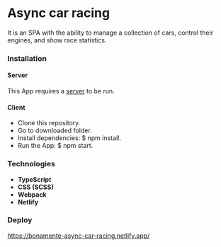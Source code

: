 # Async car racing

It is an SPA with the ability to manage a collection of cars, control their engines, and show race statistics.

### Installation

#### Server

This App requires a <a href="https://github.com/mikhama/async-race-api" target="_blank">server</a> to be run.

#### Client

- Clone this repository.
- Go to downloaded folder.
- Install dependencies: $ npm install.
- Run the App: $ npm start.

### Technologies

- **TypeScript**
- **CSS (SCSS)**
- **Webpack**
- **Netlify**

### Deploy

https://bonamente-async-car-racing.netlify.app/